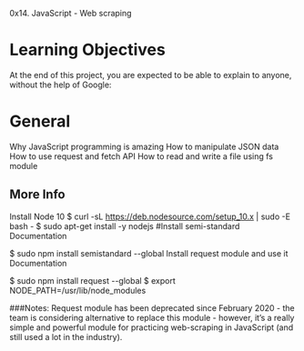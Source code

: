 0x14. JavaScript - Web scraping

# Learning Objectives
At the end of this project, you are expected to be able to explain to anyone, without the help of Google:

# General
Why JavaScript programming is amazing
How to manipulate JSON data
How to use request and fetch API
How to read and write a file using fs module

## More Info
Install Node 10
$ curl -sL https://deb.nodesource.com/setup_10.x | sudo -E bash -
$ sudo apt-get install -y nodejs
#Install semi-standard
Documentation

$ sudo npm install semistandard --global
Install request module and use it
Documentation

$ sudo npm install request --global
$ export NODE_PATH=/usr/lib/node_modules

###Notes: Request module has been deprecated since February 2020 - the team is considering alternative to replace this module - however, it’s a really simple and powerful module for practicing web-scraping in JavaScript (and still used a lot in the industry).
